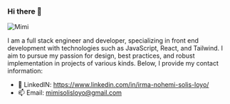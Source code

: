 ### Hi there 👋

![Mimi](Portada_linkedin.png)

I am a full stack engineer and developer, specializing in front end development with technologies such as JavaScript, React, and Tailwind. I aim to pursue my passion for design, best practices, and robust implementation in projects of various kinds. Below, I provide my contact information:

- 💬 LinkedIN: https://www.linkedin.com/in/irma-nohemi-solis-loyo/
- 📫 Email: mimisolisloyo@gmail.com



